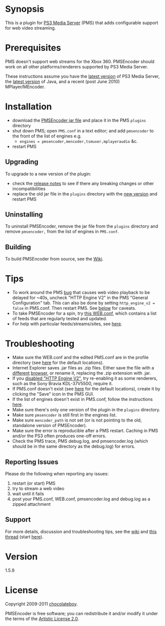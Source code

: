 # Synopsis <a name="Synopsis"></a>

This is a plugin for [PS3 Media Server](http://code.google.com/p/ps3mediaserver/) (PMS) that adds configurable support for web video streaming.

# Prerequisites <a name="Prerequisites"></a>

PMS doesn't support web streams for the Xbox 360. PMSEncoder should work on all other platforms/renderers supported by PS3 Media Server.

These instructions assume you have the [latest version](http://www.ps3mediaserver.org/forum/viewtopic.php?f=6&t=3507&p=36904#p36904) of PS3 Media Server, the [latest version](http://www.java.com/en/download/index.jsp) of Java, and a recent (post June 2010) MPlayer/MEncoder.

# Installation <a name="Install"></a>

* download the [PMSEncoder jar file](https://github.com/downloads/chocolateboy/pmsencoder/pmsencoder-1.5.9.jar) and place it in the PMS `plugins` directory
* shut down PMS; open `PMS.conf` in a text editor; and add `pmsencoder` to the front of the list of engines e.g.
  * `engines = pmsencoder,mencoder,tsmuxer,mplayeraudio` &c.
* restart PMS

## Upgrading <a name="Upgrade"></a>

To upgrade to a new version of the plugin:

* check the [release notes](https://github.com/chocolateboy/pmsencoder/wiki/Release-Notes) to see if there any breaking changes or other incompatibilities
* replace the old jar file in the `plugins` directory with the [new version](https://github.com/downloads/chocolateboy/pmsencoder/pmsencoder-1.5.9.jar) and restart PMS

## Uninstalling <a name="Uninstall"></a>

To uninstall PMSEncoder, remove the jar file from the `plugins` directory and remove `pmsencoder,` from the list of engines in
`PMS.conf`.

## Building <a name="Build"></a>

To build PMSEncoder from source, see the [Wiki](https://github.com/chocolateboy/pmsencoder/wiki/Development).

# Tips <a name="Tips"></a>

* To work around the PMS [bug](http://code.google.com/p/ps3mediaserver/issues/detail?id=759) that causes web video playback to be delayed for ~40s, uncheck "HTTP Engine V2" in the PMS "General Configuration" tab. This can also be done by setting `http_engine_v2 = false` in PMS.conf. Then restart PMS. See [below](#HTTPEngine) for caveats.
* To take PMSEncoder for a spin, try [this WEB.conf](http://github.com/chocolateboy/pmsencoder/raw/master/misc/conf/WEB.conf), which contains a list of feeds that are regularly tested and updated.
* For help with particular feeds/streams/sites, see [here](http://www.ps3mediaserver.org/forum/viewtopic.php?f=6&t=8776&p=46696#p46696).


# Troubleshooting <a name="Troubleshooting"></a>

* Make sure the WEB.conf and the edited PMS.conf are in the profile directory (see [here](http://www.ps3mediaserver.org/forum/viewtopic.php?f=6&t=3507&p=32731#p32731) for the default locations).
* Internet Explorer saves .jar files as .zip files. Either save the file with a [different](http://www.mozilla.com/firefox/) [browser](http://www.google.com/chrome), or rename it, replacing the .zip extension with .jar.
* <a name="HTTPEngine"></a>If you [disabled "HTTP Engine V2"](#Tips), try re-enabling it as some renderers, such as the Sony Bravia KDL-37V5500, require it.
* If PMS.conf doesn't exist (see [here](http://ps3mediaserver.org/forum/viewtopic.php?f=6&t=3507&p=32731#p32731) for the default locations), create it by clicking the "Save" icon in the PMS GUI.
* If the list of engines doesn't exist in PMS.conf, follow the instructions [here](http://ps3mediaserver.org/forum/viewtopic.php?f=6&t=7435&p=34674#p34674).
* Make sure there's only one version of the plugin in the `plugins` directory.
* Make sure `pmsencoder` is still first in the engines list.
* Make sure `mencoder_path` is not set (or is not pointing to the old, standalone version of PMSEncoder).
* Make sure the error is reproducible after a PMS restart. Caching in PMS and/or the PS3 often produces one-off errors.
* Check the PMS trace, PMS debug.log, and pmsencoder.log (which should be in the same directory as the debug.log) for
  errors.

## Reporting Issues <a name="Help"></a>

Please do the following when reporting any issues:

1. restart (or start) PMS
2. try to stream a web video
3. wait until it fails
4. post your PMS.conf, WEB.conf, pmsencoder.log and debug.log as a zipped attachment

## Support <a name="Support"></a>

For more details, discussion and troubleshooting tips, see the [wiki](http://wiki.github.com/chocolateboy/pmsencoder/) and [this thread](http://ps3mediaserver.org/forum/viewtopic.php?f=6&t=8776) (start [here](http://ps3mediaserver.org/forum/viewtopic.php?f=6&t=8776#p22479)).

# Version <a name="Version"></a>

1.5.9

# License <a name="License"></a>

Copyright 2009-2011 [chocolateboy](mailto:chocolate@cpan.org).

PMSEncoder is free software; you can redistribute it and/or modify it under the terms of the [Artistic License 2.0](http://www.opensource.org/licenses/artistic-license-2.0.php).
